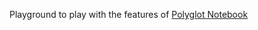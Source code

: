 ﻿Playground to play with the features of [Polyglot Notebook](https://code.visualstudio.com/docs/languages/polyglot)